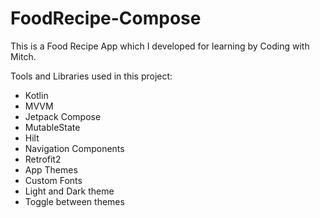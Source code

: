 # FoodRecipe-Compose

This is a Food Recipe App which I developed for learning by Coding with Mitch.

Tools and Libraries used in this project:

- Kotlin
- MVVM
- Jetpack Compose
- MutableState
- Hilt
- Navigation Components
- Retrofit2
- App Themes
- Custom Fonts
- Light and Dark theme
- Toggle between themes
